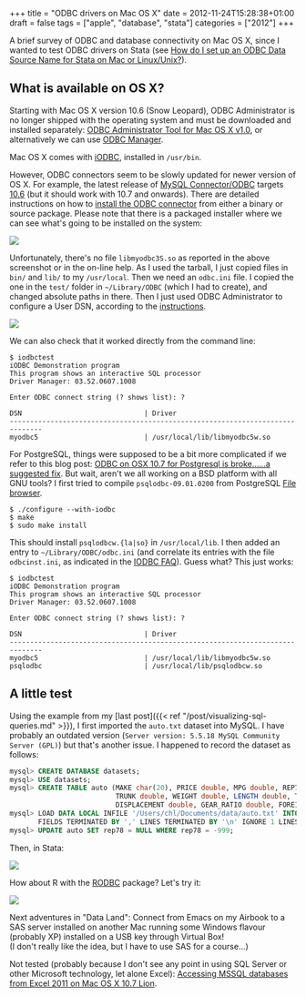 +++
title = "ODBC drivers on Mac OS X"
date = 2012-11-24T15:28:38+01:00
draft = false
tags = ["apple", "database", "stata"]
categories = ["2012"]
+++

A brief survey of ODBC and database connectivity on Mac OS X, since I wanted to test ODBC drivers on Stata (see [How do I set up an ODBC Data Source Name for Stata on Mac or Linux/Unix?](http://www.stata.com/support/faqs/data-management/configuring-odbc/)).

<!--more-->

## What is available on OS X?

Starting with Mac OS X version 10.6 (Snow Leopard), ODBC Administrator is no longer shipped with the operating system and must be downloaded and installed separately: [ODBC Administrator Tool for Mac OS X v1.0](http://support.apple.com/downloads/ODBC_Administrator_Tool_for_Mac_OS_X), or alternatively we can use [ODBC Manager](http://www.odbcmanager.net).

Mac OS X comes with [iODBC](http://www.iodbc.org/dataspace/iodbc/wiki/iODBC/), installed in `/usr/bin`.

However, ODBC connectors seem to be slowly updated for newer version of OS X. For example, the latest release of [MySQL Connector/ODBC](http://dev.mysql.com/doc/refman/5.6/en/connector-odbc.html) targets [10.6](http://dev.mysql.com/downloads/connector/odbc/) (but it should work with 10.7 and onwards). There are detailed instructions on how to [install the ODBC connector](http://dev.mysql.com/doc/refman/5.6/en/connector-odbc-installation.html) from either a binary or source package. Please note that there is a packaged installer where we can see what's going to be installed on the system:

![](/img/20121123182733.png)

Unfortunately, there's no file `libmyodbc3S.so` as reported in the above screenshot or in the on-line help. As I used the tarball, I just copied files in `bin/` and `lib/` to my `/usr/local`. Then we need an `odbc.ini` file. I copied the one in the `test/` folder in `~/Library/ODBC` (which I had to create), and changed absolute paths in there. Then I just used ODBC Administrator to configure a User DSN, according to the [instructions](http://dev.mysql.com/doc/refman/5.6/en/connector-odbc-configuration-dsn-macosx.html).

![](/img/20121123225519.png)

We can also check that it worked directly from the command line:

```
$ iodbctest
iODBC Demonstration program
This program shows an interactive SQL processor
Driver Manager: 03.52.0607.1008

Enter ODBC connect string (? shows list): ?

DSN                              | Driver                                  
------------------------------------------------------------------------------
myodbc5                          | /usr/local/lib/libmyodbc5w.so           
```

For PostgreSQL, things were supposed to be a bit more complicated if we refer to this blog post: [ODBC on OSX 10.7 for Postgresql is broke……a suggested fix](http://www.feeny.org/odbc-on-osx-for-postgresql-is-broke-a-suggested-fix/). But wait, aren't we all working on a BSD platform with all GNU tools? I first tried to compile `psqlodbc-09.01.0200` from PostgreSQL [File browser](http://www.postgresql.org/ftp/odbc/versions/src/).

```
$ ./configure --with-iodbc
$ make
$ sudo make install
```

This should install `psqlodbcw.{la|so}` in `/usr/local/lib`. I then added an entry to `~/Library/ODBC/odbc.ini` (and correlate its entries with the file `odbcinst.ini`, as indicated in the [IODBC FAQ](http://www.iodbc.org/dataspace/iodbc/wiki/iODBC/FAQ)). Guess what? This just works:

```
$ iodbctest
iODBC Demonstration program
This program shows an interactive SQL processor
Driver Manager: 03.52.0607.1008

Enter ODBC connect string (? shows list): ?

DSN                              | Driver                                  
------------------------------------------------------------------------------
myodbc5                          | /usr/local/lib/libmyodbc5w.so           
psqlodbc                         | /usr/local/lib/psqlodbcw.so             
```

## A little test

Using the example from my [last post]({{< ref "/post/visualizing-sql-queries.md" >}}), I first imported the `auto.txt` dataset into MySQL. I have probably an outdated version (`Server version: 5.5.18 MySQL Community Server (GPL)`) but that's another issue. I happened to record the dataset as follows:

```sql
mysql> CREATE DATABASE datasets;
mysql> USE datasets;
mysql> CREATE TABLE auto (MAKE char(20), PRICE double, MPG double, REP78 double, HEADROOM double,                     
                          TRUNK double, WEIGHT double, LENGTH double, TURN double, 
                          DISPLACEMENT double, GEAR_RATIO double, FOREIGNER double);
mysql> LOAD DATA LOCAL INFILE '/Users/chl/Documents/data/auto.txt' INTO TABLE auto 
       FIELDS TERMINATED BY ',' LINES TERMINATED BY '\n' IGNORE 1 LINES;
mysql> UPDATE auto SET rep78 = NULL WHERE rep78 = -999;
```

Then, in Stata:

![](/img/20121123234857.png)

How about R with the [RODBC](http://cran.r-project.org/web/packages/RODBC/index.html) package? Let's try it:

![](/img/20121124000019.png)

Next adventures in "Data Land": Connect from Emacs on my Airbook to a SAS server installed on another Mac running some Windows flavour (probably XP) installed on a USB key through Virtual Box!  
(I don't really like the idea, but I have to use SAS for a course...)

Not tested (probably because I don't see any point in using SQL Server or other Microsoft technology, let alone Excel): [Accessing MSSQL databases from Excel 2011 on Mac OS X 10.7 Lion](http://asmiler.blogspot.fr/2011/10/accessing-mssql-databases-from-excel.html).
